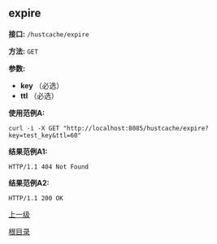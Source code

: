 ## expire ##

**接口:** `/hustcache/expire`

**方法:** `GET`

**参数:** 

*  **key** （必选）    
*  **ttl** （必选）

**使用范例A:**

    curl -i -X GET "http://localhost:8085/hustcache/expire?key=test_key&ttl=60"

**结果范例A1:**

	HTTP/1.1 404 Not Found
		
**结果范例A2:**

	HTTP/1.1 200 OK
	
[上一级](../hustcache.md)

[根目录](../../../index.md)